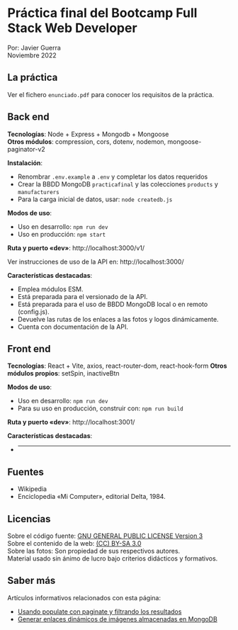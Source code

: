 # Práctica final del Bootcamp Full Stack Web Developer

Por: Javier Guerra  
Noviembre 2022

## La práctica

Ver el fichero `enunciado.pdf` para conocer los requisitos de la práctica.

## Back end

__Tecnologías__: Node + Express + Mongodb + Mongoose  
__Otros módulos__: compression, cors, dotenv, nodemon, mongoose-paginator-v2

__Instalación__:
* Renombrar `.env.example` a `.env` y completar los datos requeridos
* Crear la BBDD MongoDB `practicafinal` y las colecciones `products` y `manufacturers`  
* Para la carga inicial de datos, usar: `node createdb.js`

__Modos de uso__:
* Uso en desarrollo: `npm run dev`    
* Uso en producción: `npm start`

__Ruta y puerto «dev»__: http://localhost:3000/v1/  

Ver instrucciones de uso de la API en: http://localhost:3000/

__Características destacadas__:
* Emplea módulos ESM. 
* Está preparada para el versionado de la API.  
* Está preparada para el uso de BBDD MongoDB local o en remoto (config.js).
* Devuelve las rutas de los enlaces a las fotos y logos dinámicamente.  
* Cuenta con documentación de la API.  

## Front end

__Tecnologías__: React + Vite, axios, react-router-dom, react-hook-form
__Otros módulos propios__: setSpin, inactiveBtn

__Modos de uso__:
* Uso en desarrollo: `npm run dev`  
* Para su uso en producción, construir con: `npm run build`  

__Ruta y puerto «dev»__: http://localhost:3001/

__Características destacadas__:
* ---- 

## Fuentes

* Wikipedia  
* Enciclopedia «Mi Computer», editorial Delta, 1984.  

## Licencias

Sobre el código fuente: [GNU GENERAL PUBLIC LICENSE Version 3](LICENSE)  
Sobre el contenido de la web: [(CC) BY-SA 3.0](https://creativecommons.org/licenses/by-sa/3.0/es/)  
Sobre las fotos: Son propiedad de sus respectivos autores.  
Material usado sin ánimo de lucro bajo criterios didácticos y formativos.  

## Saber más

Artículos informativos relacionados con esta página:  

- [Usando populate con paginate y filtrando los resultados](https://javguerra.github.io/2022-10-29-populate-paginate-fitrado/)  
- [Generar enlaces dinámicos de imágenes almacenadas en MongoDB](https://javguerra.github.io/2022-11-06-rutas-dinamicas-imagenes-mongodb/)  
